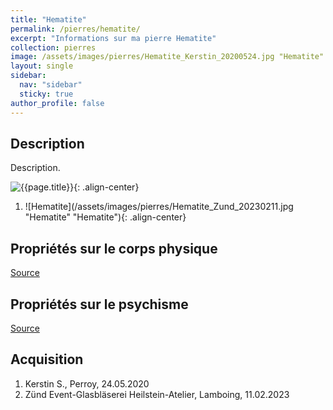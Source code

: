 ```yaml
---
title: "Hematite"
permalink: /pierres/hematite/
excerpt: "Informations sur ma pierre Hematite"
collection: pierres
image: /assets/images/pierres/Hematite_Kerstin_20200524.jpg "Hematite"
layout: single
sidebar:
  nav: "sidebar"
  sticky: true
author_profile: false
---
```


## Description
Description.

![{{page.title}}]({{page.image}} "Hematite"){: .align-center}
1. ![Hematite](/assets/images/pierres/Hematite_Zund_20230211.jpg "Hematite" "Hematite"){: .align-center}


## Propriétés sur le corps physique


[Source](https://)


## Propriétés sur le psychisme


[Source](https://)

## Acquisition
1. Kerstin S., Perroy, 24.05.2020
1. Zünd Event-Glasbläserei Heilstein-Atelier, Lamboing, 11.02.2023
